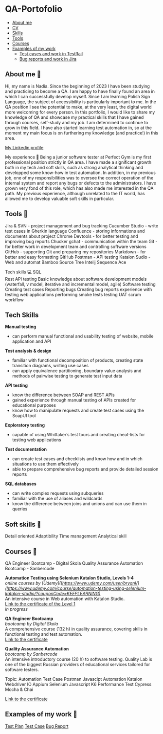 # QA-Portofolio

- [About me](#about-me)
- [CV](#cv)
- [Skills](#skills)
- [Tools](#tools)
- [Courses](#courses)
- [Examples of my work](#examples-of-my-work)
  * [Test cases and work in TestRail](#test-cases-and-work-in-testrail)
  * [Bug reports and work in Jira](#bug-reports-and-work-in-jira)



## About me 👋
Hi, my name is Nadia. Since the beginning of 2023 I have been studying and practicing to become a QA. I am happy to have finally found an area in which I can successfully develop myself. Since I am learning Polish Sign Language, the subject of accessibility is particularly important to me. In the QA position I see the potential to make, at the very least, the digital world more welcoming for every person. In this portfolio, I would like to share my knowledge of QA and showcase my practical skills that I have gained through courses, self-study and my job. I am determined to continue to grow in this field. I have also started learning test automation in, so at the moment my main focus is on furthering my knowledge (and practice!) in this area.


[My Linkedin profile](https://www.linkedin.com/in/nadia-rizki/)


My experience 🏢
Being a junior software tester at Perfect Gym is my first professional position strictly in QA area. I have made a significant growth both in my tech and soft skills, such as strong analytical thinking and developped some know-how in test automation. In addition, in my previous job, one of my responsibilities was to oversee the correct operation of the internal system and report any bugs or defects to the administrators. I have grown very fond of this role, which has also made me interested in the QA path. My previous experience, although unrelated to the IT world, has allowed me to develop valuable soft skills in particular.

## Tools 🔧
Jira & SVN - project management and bug tracking
Cucumber Studio - write test cases in Gherkin language
Confluence - storing informations and documents about project
Chrome Devtools - for better testing and improving bug reports
Chucker
gchat - communication within the team
Git - for better work in development team and controlling software versions
GitHub - supporting Git and preparing my repositories
Markdown - for better and easy formatting GitHub
Postman - API testing
Katalon Sudio - Web and automat
Bamboo
Source Tree
Intelij
Sequence Ace


Tech skills 💻
SQL		
Rest API testing
Basic knowledge about software development models (waterfall, v model, iterative and incremental model, agile)
Software testing
Creating test cases
Reporting bugs
Creating bug reports
experience with testing web applications
performing smoke tests
testing UAT
scrum workflow



## Tech Skills

__Manual testing__
  * can perform manual functional and usability testing of website, mobile application and API

__Test analysis & design__
  * familiar with functional decomposition of products, creating state transition diagrams, writing use cases
  * can apply equivalence partitioning, boundary value analysis and methods of pairwise testing to generate test input data

__API testing__
  * know the difference between SOAP and REST APIs
  * gained experience through manual testing of APIs created for educational purposes
  * know how to manipulate requests and create test cases using the SoapUI tool

__Exploratory testing__
  * capable of using Whittaker’s test tours and creating cheat-lists for testing web applications

__Test documentation__
  * can create test cases and checklists and know how and in which situations to use them effectively
  * able to prepare comprehensive bug reports and provide detailed session reports

__SQL databases__
  * can write complex requests using subqueries
  * familiar with the use of aliases and wildcards
  * know the difference between joins and unions and can use them in queries

## Soft skills 📁
Detail oriented
Adaptibility
Time management
Analytical skill


## Courses 📓
QA Engineer Bootcamp - Digital Skola
Quality Assurance Automation Bootcamp - Sanbercode

__Automation Testing using Selenium Katalon Studio, Levels 1-4__  
*online courses by [Udemy]([https://www.udemy.com/user/bryanl/](https://www.udemy.com/course/automation-testing-using-selenium-katalon-studio/?couponCode=KEEPLEARNING)*  
An intensive course in Web automation  with Katalon Studio.  
[Link to the certificate of the Level 1](..)  
*in progress*

__QA Engineer Bootcamp__  
*bootcamp by Digital Skola*  
A comprehensive course (132 h) in quality assurance, covering skills in functional testing and test automation.   
[Link to the certificate](...)

__Quality Assurance Automation__  
*bootcamp by Sanbercode*  
An intensive introductory course (20 h) to software testing. Quality Lab is one of the biggest Russian providers of educational services tailored for software testers.  

Topic:
Automation Test Case
Postman
Javascipt Automation
Katalon
Webdriver IO
Appium
Selenium Javascript
K6
Performance Test
Cypress
Mocha & Chai

[Link to the certificate](....)

## Examples of my work 🔬
[Test Plan](..)
[Test Case](https://drive.google.com/file/d/1tZjlrqzS8ZvuVXNvQa0powILpFuDi9UT/view?usp=drive_link)
[Bug Report](https://drive.google.com/file/d/1C5kck1_y8XXsWUvbh0USq0_Ac31KRhM9/view?usp=sharing)


